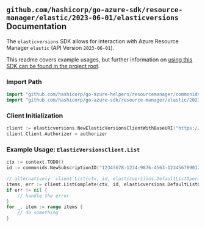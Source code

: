 
## `github.com/hashicorp/go-azure-sdk/resource-manager/elastic/2023-06-01/elasticversions` Documentation

The `elasticversions` SDK allows for interaction with Azure Resource Manager `elastic` (API Version `2023-06-01`).

This readme covers example usages, but further information on [using this SDK can be found in the project root](https://github.com/hashicorp/go-azure-sdk/tree/main/docs).

### Import Path

```go
import "github.com/hashicorp/go-azure-helpers/resourcemanager/commonids"
import "github.com/hashicorp/go-azure-sdk/resource-manager/elastic/2023-06-01/elasticversions"
```


### Client Initialization

```go
client := elasticversions.NewElasticVersionsClientWithBaseURI("https://management.azure.com")
client.Client.Authorizer = authorizer
```


### Example Usage: `ElasticVersionsClient.List`

```go
ctx := context.TODO()
id := commonids.NewSubscriptionID("12345678-1234-9876-4563-123456789012")

// alternatively `client.List(ctx, id, elasticversions.DefaultListOperationOptions())` can be used to do batched pagination
items, err := client.ListComplete(ctx, id, elasticversions.DefaultListOperationOptions())
if err != nil {
	// handle the error
}
for _, item := range items {
	// do something
}
```
